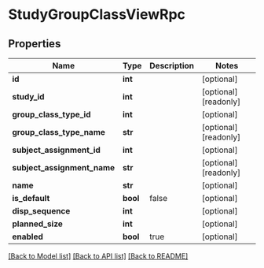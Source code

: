 # StudyGroupClassViewRpc

## Properties
Name | Type | Description | Notes
------------ | ------------- | ------------- | -------------
**id** | **int** |  | [optional] 
**study_id** | **int** |  | [optional] [readonly] 
**group_class_type_id** | **int** |  | [optional] 
**group_class_type_name** | **str** |  | [optional] [readonly] 
**subject_assignment_id** | **int** |  | [optional] 
**subject_assignment_name** | **str** |  | [optional] [readonly] 
**name** | **str** |  | [optional] 
**is_default** | **bool** | false | [optional] 
**disp_sequence** | **int** |  | [optional] 
**planned_size** | **int** |  | [optional] 
**enabled** | **bool** | true | [optional] 

[[Back to Model list]](../README.md#documentation-for-models) [[Back to API list]](../README.md#documentation-for-api-endpoints) [[Back to README]](../README.md)


